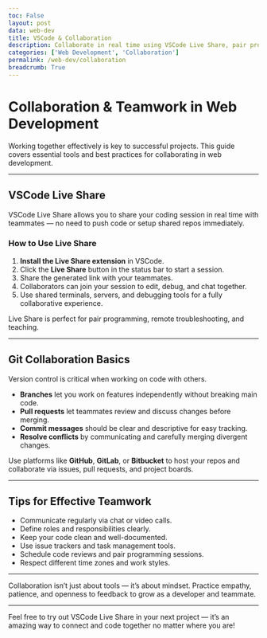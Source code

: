 ```yaml
---
toc: False
layout: post
data: web-dev
title: VSCode & Collaboration
description: Collaborate in real time using VSCode Live Share, pair programming techniques, and effective version control to work like professional dev teams.
categories: ['Web Development', 'Collaboration']
permalink: /web-dev/collaboration
breadcrumb: True
---
```


# Collaboration & Teamwork in Web Development

Working together effectively is key to successful projects. This guide covers essential tools and best practices for collaborating in web development.

---

## VSCode Live Share

VSCode Live Share allows you to share your coding session in real time with teammates — no need to push code or setup shared repos immediately.

### How to Use Live Share

1. **Install the Live Share extension** in VSCode.  
2. Click the **Live Share** button in the status bar to start a session.  
3. Share the generated link with your teammates.  
4. Collaborators can join your session to edit, debug, and chat together.  
5. Use shared terminals, servers, and debugging tools for a fully collaborative experience.

Live Share is perfect for pair programming, remote troubleshooting, and teaching.

---

## Git Collaboration Basics

Version control is critical when working on code with others.

- **Branches** let you work on features independently without breaking main code.  
- **Pull requests** let teammates review and discuss changes before merging.  
- **Commit messages** should be clear and descriptive for easy tracking.  
- **Resolve conflicts** by communicating and carefully merging divergent changes.

Use platforms like **GitHub**, **GitLab**, or **Bitbucket** to host your repos and collaborate via issues, pull requests, and project boards.

---

## Tips for Effective Teamwork

- Communicate regularly via chat or video calls.  
- Define roles and responsibilities clearly.  
- Keep your code clean and well-documented.  
- Use issue trackers and task management tools.  
- Schedule code reviews and pair programming sessions.  
- Respect different time zones and work styles.

---

Collaboration isn’t just about tools — it’s about mindset. Practice empathy, patience, and openness to feedback to grow as a developer and teammate.

---

Feel free to try out VSCode Live Share in your next project — it’s an amazing way to connect and code together no matter where you are!

